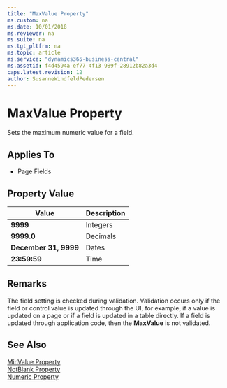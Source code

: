 ```yaml
---
title: "MaxValue Property"
ms.custom: na
ms.date: 10/01/2018
ms.reviewer: na
ms.suite: na
ms.tgt_pltfrm: na
ms.topic: article
ms.service: "dynamics365-business-central"
ms.assetid: f4d4594a-ef77-4f13-989f-28912b82a3d4
caps.latest.revision: 12
author: SusanneWindfeldPedersen
---
```


 

# MaxValue Property
Sets the maximum numeric value for a field.  
  
## Applies To  
  
-   Page Fields  
  
## Property Value  
  
|**Value**|**Description**|  
|---------|---------------|  
|**9999**|Integers|  
|**9999.0**|Decimals|  
|**December 31, 9999**|Dates|  
|**23:59:59**|Time|  
  
## Remarks  
 The field setting is checked during validation. Validation occurs only if the field or control value is updated through the UI, for example, if a value is updated on a page or if a field is updated in a table directly. If a field is updated through application code, then the **MaxValue** is not validated.  
  
## See Also  
 [MinValue Property](devenv-minvalue-property.md)   
 [NotBlank Property](devenv-notblank-property.md)   
 [Numeric Property](devenv-numeric-property.md)